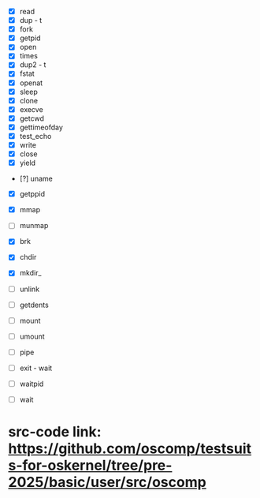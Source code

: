 - [x] read  
- [x] dup       - t
- [x] fork      
- [x] getpid        
- [x] open       
- [x] times   
- [x] dup2      - t
- [x] fstat     
- [x] openat  
- [x] sleep       
- [x] clone  
- [x] execve  
- [x] getcwd    
- [x] gettimeofday  
- [x] test_echo   
- [x] write
- [x] close  
- [x] yield

- [?] uname  
- [x] getppid

- [x] mmap   
- [ ] munmap  
- [x] brk  

- [x] chdir
- [x] mkdir_ 
- [ ] unlink  

- [ ] getdents  

- [ ] mount 
- [ ] umount
- [ ] pipe  

- [ ] exit      - wait
- [ ] waitpid
- [ ] wait

# src-code link: https://github.com/oscomp/testsuits-for-oskernel/tree/pre-2025/basic/user/src/oscomp
